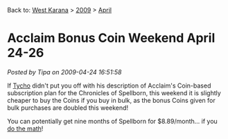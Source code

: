 Back to: [West Karana](/posts/westkarana.md) > [2009](/posts/2009/westkarana.md) > [April](./westkarana.md)
# Acclaim Bonus Coin Weekend April 24-26

*Posted by Tipa on 2009-04-24 16:51:58*

If [Tycho](../../../index.php/2009/04/24/web-log-424-friday-is-free-day-edition/comment-page-1/#comment-13592) didn't put you off with his description of Acclaim's Coin-based subscription plan for the Chronicles of Spellborn, this weekend it is slightly cheaper to buy the Coins if you buy in bulk, as the bonus Coins given for bulk purchases are doubled this weekend!

You can potentially get nine months of Spellborn for $8.89/month... if you [do the math](../../../index.php/2009/03/20/spellborn-on-the-cheap-new-armors-dev-chat/)! 
